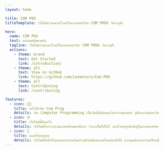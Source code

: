 ```yaml
---
layout: home

title: COM POG
titleTemplate: เว็บไซต์รวมเฉลยโจทย์ในเกรดเดอร์วิชา COM PROG วิศวะจุฬา

hero:
  name: COM POG
  text: คลังสมบัติของชาติ
  tagline: เว็บไซต์รวมเฉลยโจทย์ในเกรดเดอร์วิชา COM PROG วิศวะจุฬา
  actions:
    - theme: brand
      text: Get Started
      link: /introduction/
    - theme: alt
      text: View on GitHub
      link: https://github.com/Leomotors/Com-POG
    - theme: alt
      text: Contributing
      link: /contributing

features:
  - icon: 🧑‍💻
    title: อะไรคือวิชา Com Prog
    details: วิชา Computer Programming เป็นวิชาที่นิสิตคณะวิศวกรรมศาสตร์ จุฬาลงกรณ์มหาวิทยาลัยทุกคนต้องเรียน เพื่อฝึกพื้นฐานการเขียนโปรแกรม ซึ่งมีประโยชน์มากในการนำไปประยุกต์ใช้ที่หลากหลาย ในวิชานี้จะใช้ภาษา Python เพื่อเรียนพื้นฐานเบื้องต้น
  - icon: 🌐
    title: เว็บไซต์นี้คืออะไร
    details: เว็บไซต์นี้จะรวบรวมเฉลยพร้อมคำอธิบาย (หากเป็นไปได้) ของโจทย์ทุกข้อที่อยู่ในเกรดเดอร์ของวิชานี้ ทุกคนสามารถเข้าไปอ่านคำใบ้หรือวิธีทำได้หากติดปัญหาใด ๆ
  - icon: 👥
    title: เฉลยโดยทุกคน
    details: เว็บไซต์นี้เปิดให้ทุกคนสามารถเข้ามาร่วมช่วยเขียนเฉลยในแต่ละข้อได้ หากคุณต้องการร่วมเป็นหนึ่งใน Contributor สามารถเข้าไปอ่านได้ในหน้า /contributing
---
```


